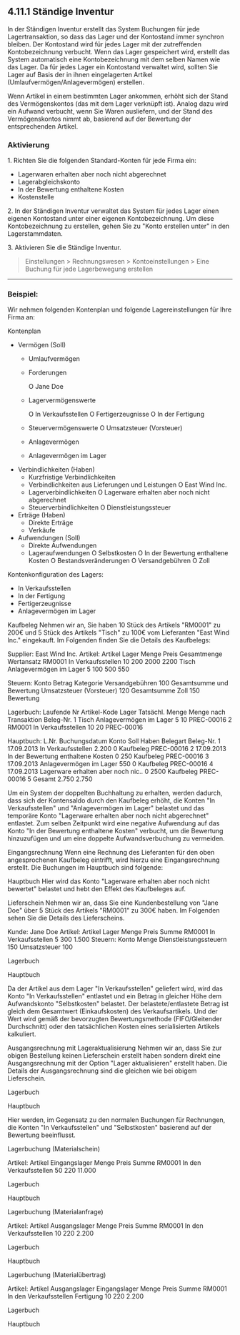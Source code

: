 ## 4.11.1 Ständige Inventur

In der Ständigen Inventur erstellt das System Buchungen für jede Lagertransaktion, so dass das Lager und der Kontostand immer synchron bleiben. Der Kontostand wird für jedes Lager mit der zutreffenden  Kontobezeichnung verbucht. Wenn das Lager gespeichert wird, erstellt das System automatisch eine Kontobezeichnung mit dem selben Namen wie das Lager. Da für jedes Lager ein Kontostand verwaltet wird, sollten Sie Lager auf Basis der in ihnen eingelagerten Artikel (Umlaufvermögen/Anlagevermögen) erstellen.

Wenn Artikel in einem bestimmten Lager ankommen, erhöht sich der Stand des Vermögenskontos (das mit dem Lager verknüpft ist). Analog dazu wird ein Aufwand verbucht, wenn Sie Waren ausliefern, und der Stand des Vermögenskontos nimmt ab, basierend auf der Bewertung der entsprechenden Artikel. 

### Aktivierung

1\. Richten Sie die folgenden Standard-Konten für jede Firma ein:

* Lagerwaren erhalten aber noch nicht abgerechnet
* Lagerabgleichskonto
* In der Bewertung enthaltene Kosten
* Kostenstelle

2\. In der Ständigen Inventur verwaltet das System für jedes Lager einen eigenen Kontostand unter einer eigenen Kontobezeichnung. Um diese Kontobezeichnung zu erstellen, gehen Sie zu "Konto erstellen unter" in den Lagerstammdaten.

3\. Aktivieren Sie die Ständige Inventur.

> Einstellungen > Rechnungswesen > Kontoeinstellungen > Eine Buchung für jede Lagerbewegung erstellen

---

### Beispiel:

Wir nehmen folgenden Kontenplan und folgende Lagereinstellungen für Ihre Firma an:

Kontenplan
- Vermögen (Soll)
  * Umlaufvermögen
  * Forderungen
  
    O Jane Doe
  * Lagervermögenswerte
  
    O In Verkaufsstellen
    O Fertigerzeugnisse
    O In der Fertigung
  * Steuervermögenswerte
    O Umsatzsteuer (Vorsteuer)
  * Anlagevermögen
  * Anlagevermögen im Lager
- Verbindlichkeiten (Haben)
  * Kurzfristige Verbindlichkeiten
  * Verbindlichkeiten aus Lieferungen und Leistungen
    O East Wind Inc.
  * Lagerverbindlichkeiten
    O Lagerware erhalten aber noch nicht abgerechnet
  * Steuerverbindlichkeiten
    O Dienstleistungssteuer
- Erträge (Haben)
  * Direkte Erträge
  * Verkäufe
- Aufwendungen (Soll)
  * Direkte Aufwendungen
  * Lageraufwendungen
    O Selbstkosten
    O In der Bewertung enthaltene Kosten
    O Bestandsveränderungen
    O Versandgebühren
    O Zoll

Kontenkonfiguration des Lagers:
- In Verkaufsstellen
- In der Fertigung
- Fertigerzeugnisse
- Anlagevermögen im Lager

Kaufbeleg
Nehmen wir an, Sie haben 10 Stück des Artikels "RM0001" zu 200€ und 5 Stück des Artikels "Tisch" zu 100€ vom Lieferanten "East Wind Inc." eingekauft. Im Folgenden finden Sie die Details des Kaufbelegs:

Supplier: East Wind Inc.
Artikel:
Artikel    Lager                      Menge  Preis  Gesamtmenge Wertansatz
RM0001     In Verkaufsstellen         10     200    2000        2200
Tisch      Anlagevermögen im Lager    5      100    500         550

Steuern:
Konto                                 Betrag    Kategorie
Versandgebühren                       100       Gesamtsumme und Bewertung
Umsatzsteuer (Vorsteuer)              120       Gesamtsumme
Zoll                                  150       Bewertung

Lagerbuch:
Laufende Nr Artikel-Kode Lager                    Tatsächl. Menge Menge nach Transaktion  Beleg-Nr.
1           Tisch        Anlagevermögen im Lager  5         10                            PREC-00016
2           RM0001       In Verkaufsstellen       10        20                            PREC-00016

Hauptbuch:
L.Nr.  Buchungsdatum  Konto                              Soll   Haben  Belegart             Beleg-Nr.
1      17.09.2013     In Verkaufsstellen                 2.200  0      Kaufbeleg            PREC-00016
2      17.09.2013     In der Bewertung enthaltene Kosten 0      250    Kaufbeleg            PREC-00016
3      17.09.2013     Anlagevermögen im Lager            550    0      Kaufbeleg            PREC-00016
4      17.09.2013     Lagerware erhalten aber noch nic.. 0      2500   Kaufbeleg            PREC-00016
5                     Gesamt                             2.750  2.750

Um ein System der doppelten Buchhaltung zu erhalten, werden dadurch, dass sich der Kontensaldo durch den Kaufbeleg erhöht, die Konten "In Verkaufsstellen" und "Anlagevermögen im Lager" belastet und das temporäre Konto "Lagerware erhalten aber noch nicht abgerechnet" entlastet. Zum selben Zeitpunkt wird eine negative Aufwendung auf das Konto "In der Bewertung enthaltene Kosten" verbucht, um die Bewertung hinzuzufügen und um eine doppelte Aufwandsverbuchung zu vermeiden.

Eingangsrechnung
Wenn eine Rechnung des Lieferanten für den oben angesprochenen Kaufbeleg eintrifft, wird hierzu eine Eingangsrechnung erstellt. Die Buchungen im Hauptbuch sind folgende:

Hauptbuch
Hier wird das Konto "Lagerware erhalten aber noch nicht bewertet" belastet und hebt den Effekt des Kaufbeleges auf.

Lieferschein
Nehmen wir an, dass Sie eine Kundenbestellung von "Jane Doe" über 5 Stück des Artikels "RM0001" zu 300€ haben. Im Folgenden sehen Sie die Details des Lieferscheins.

Kunde: Jane Doe
Artikel:
Artikel      Lager               Menge    Preis   Summe
RM0001       In Verkaufsstellen  5        300     1.500
Steuern:
Konto                            Menge
Dienstleistungssteuern           150
Umsatzsteuer                     100

Lagerbuch

Hauptbuch

Da der Artikel aus dem Lager "In Verkaufsstellen" geliefert wird, wird das Konto "In Verkaufsstellen" entlastet und ein Betrag in gleicher Höhe dem Aufwandskonto "Selbstkosten" belastet. Der belastete/entlastete Betrag ist gleich dem Gesamtwert (Einkaufskosten) des Verkaufsartikels. Und der Wert wird gemäß der bevorzugten Bewertungsmethode (FIFO/Gleitender Durchschnitt) oder den tatsächlichen Kosten eines serialisierten Artikels kalkuliert.

Ausgangsrechnung mit Lageraktualisierung
Nehmen wir an, dass Sie zur obigen Bestellung keinen Lieferschein erstellt haben sondern direkt eine Ausgangsrechnung mit der Option "Lager aktualisieren" erstellt haben. Die Details der Ausgangsrechnung sind die gleichen wie bei obigem Lieferschein.

Lagerbuch

Hauptbuch

Hier werden, im Gegensatz zu den normalen Buchungen für Rechnungen, die Konten "In Verkaufsstellen" und "Selbstkosten" basierend auf der Bewertung beeinflusst.

Lagerbuchung (Materialschein)

Artikel:
Artikel                   Eingangslager            Menge    Preis   Summe
RM0001                    In den Verkaufsstellen   50       220     11.000

Lagerbuch

Hauptbuch

Lagerbuchung (Materialanfrage)

Artikel:
Artikel                   Ausgangslager            Menge    Preis   Summe
RM0001                    In den Verkaufsstellen   10       220     2.200

Lagerbuch

Hauptbuch

Lagerbuchung (Materialübertrag)

Artikel:
Artikel                   Ausgangslager            Eingangslager  Menge    Preis   Summe
RM0001                    In den Verkaufsstellen   Fertigung      10       220     2.200

Lagerbuch

Hauptbuch












